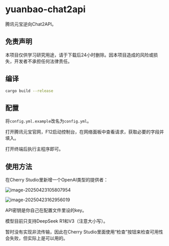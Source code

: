 # yuanbao-chat2api

腾讯元宝逆向Chat2API。

## 免责声明

本项目仅供学习研究用途，请于下载后24小时删除。因本项目造成的风险或损失，开发者不承担任何法律责任。

## 编译

```bash
cargo build --release
```

## 配置

将`config.yml.example`改名为`config.yml`。

打开腾讯元宝官网，F12启动控制台，在网络面板中查看请求，获取必要的字段并填入。

打开终端后执行主程序即可。

## 使用方法

在Cherry Studio里新增一个OpenAI类型的提供者：

![image-20250423105807954](https://public.ptree.top/picgo/2025/04/1745377090.png)

![image-20250423162956019](https://public.ptree.top/picgo/2025/04/1745396996.png)

API密钥是你自己在配置文件里设的key。

模型目前只支持DeepSeek R1和V3（注意大小写）。

暂时没有实现非流传输，因此在Cherry Studio里面使用“检查”按钮来检查可用性会失败，但实际上是可以用的。
